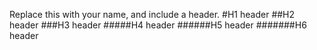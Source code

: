 Replace this with your name, and include a header.
#H1 header
##H2 header
###H3 header
#####H4 header
######H5 header
#######H6 header
